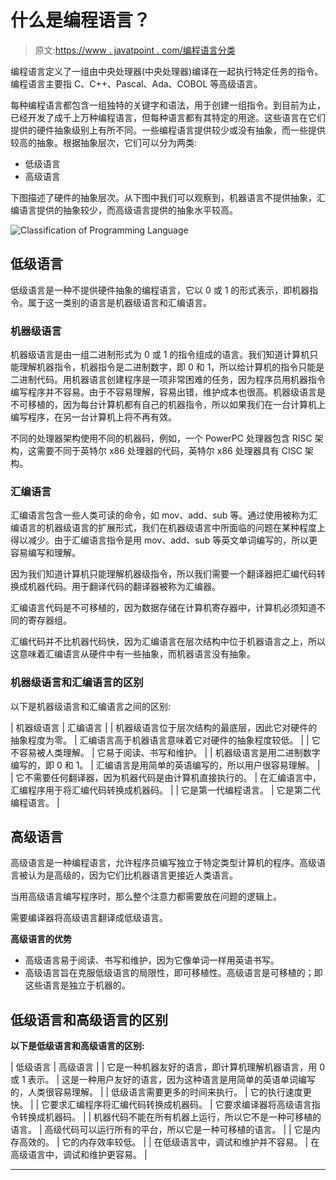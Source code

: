 # 什么是编程语言？

> 原文:[https://www . javatpoint . com/编程语言分类](https://www.javatpoint.com/classification-of-programming-languages)

编程语言定义了一组由中央处理器(中央处理器)编译在一起执行特定任务的指令。编程语言主要指 C、C++、Pascal、Ada、COBOL 等高级语言。

每种编程语言都包含一组独特的关键字和语法，用于创建一组指令。到目前为止，已经开发了成千上万种编程语言，但每种语言都有其特定的用途。这些语言在它们提供的硬件抽象级别上有所不同。一些编程语言提供较少或没有抽象，而一些提供较高的抽象。根据抽象层次，它们可以分为两类:

*   低级语言
*   高级语言

下图描述了硬件的抽象层次。从下图中我们可以观察到，机器语言不提供抽象，汇编语言提供的抽象较少，而高级语言提供的抽象水平较高。

![Classification of Programming Language](../Images/dc5117a4bb3fa6fba09b3bff9dcefd45.png)

## 低级语言

低级语言是一种不提供硬件抽象的编程语言，它以 0 或 1 的形式表示，即机器指令。属于这一类别的语言是机器级语言和汇编语言。

### 机器级语言

机器级语言是由一组二进制形式为 0 或 1 的指令组成的语言。我们知道计算机只能理解机器指令，机器指令是二进制数字，即 0 和 1，所以给计算机的指令只能是二进制代码。用机器语言创建程序是一项非常困难的任务，因为程序员用机器指令编写程序并不容易。由于不容易理解，容易出错，维护成本也很高。机器级语言是不可移植的，因为每台计算机都有自己的机器指令，所以如果我们在一台计算机上编写程序，在另一台计算机上将不再有效。

不同的处理器架构使用不同的机器码，例如，一个 PowerPC 处理器包含 RISC 架构，这需要不同于英特尔 x86 处理器的代码，英特尔 x86 处理器具有 CISC 架构。

### 汇编语言

汇编语言包含一些人类可读的命令，如 mov、add、sub 等。通过使用被称为汇编语言的机器级语言的扩展形式，我们在机器级语言中所面临的问题在某种程度上得以减少。由于汇编语言指令是用 mov、add、sub 等英文单词编写的，所以更容易编写和理解。

因为我们知道计算机只能理解机器级指令，所以我们需要一个翻译器把汇编代码转换成机器代码。用于翻译代码的翻译器被称为汇编器。

汇编语言代码是不可移植的，因为数据存储在计算机寄存器中，计算机必须知道不同的寄存器组。

汇编代码并不比机器代码快，因为汇编语言在层次结构中位于机器语言之上，所以这意味着汇编语言从硬件中有一些抽象，而机器语言没有抽象。

### 机器级语言和汇编语言的区别

以下是机器级语言和汇编语言之间的区别:

| 机器级语言 | 汇编语言 |
| 机器级语言位于层次结构的最底层，因此它对硬件的抽象程度为零。 | 汇编语言高于机器语言意味着它对硬件的抽象程度较低。 |
| 它不容易被人类理解。 | 它易于阅读、书写和维护。 |
| 机器级语言是用二进制数字编写的，即 0 和 1。 | 汇编语言是用简单的英语编写的，所以用户很容易理解。 |
| 它不需要任何翻译器，因为机器代码是由计算机直接执行的。 | 在汇编语言中，汇编程序用于将汇编代码转换成机器码。 |
| 它是第一代编程语言。 | 它是第二代编程语言。 |

## 高级语言

高级语言是一种编程语言，允许程序员编写独立于特定类型计算机的程序。高级语言被认为是高级的，因为它们比机器语言更接近人类语言。

当用高级语言编写程序时，那么整个注意力都需要放在问题的逻辑上。

需要编译器将高级语言翻译成低级语言。

**高级语言的优势**

*   高级语言易于阅读、书写和维护，因为它像单词一样用英语书写。
*   高级语言旨在克服低级语言的局限性，即可移植性。高级语言是可移植的；即这些语言是独立于机器的。

## 低级语言和高级语言的区别

**以下是低级语言和高级语言的区别:**

| 低级语言 | 高级语言 |
| 它是一种机器友好的语言，即计算机理解机器语言，用 0 或 1 表示。 | 这是一种用户友好的语言，因为这种语言是用简单的英语单词编写的，人类很容易理解。 |
| 低级语言需要更多的时间来执行。 | 它的执行速度更快。 |
| 它要求汇编程序将汇编代码转换成机器码。 | 它要求编译器将高级语言指令转换成机器码。 |
| 机器代码不能在所有机器上运行，所以它不是一种可移植的语言。 | 高级代码可以运行所有的平台，所以它是一种可移植的语言。 |
| 它是内存高效的。 | 它的内存效率较低。 |
| 在低级语言中，调试和维护并不容易。 | 在高级语言中，调试和维护更容易。 |

* * *
